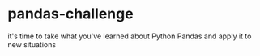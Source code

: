 # pandas-challenge
it's time to take what you've learned about Python Pandas and apply it to new situations

